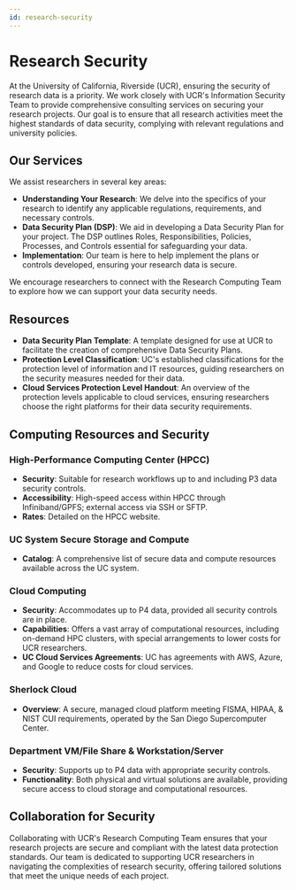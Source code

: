 ```yaml
---
id: research-security
---
```


# Research Security

At the University of California, Riverside (UCR), ensuring the security of research data is a priority. We work closely with UCR's Information Security Team to provide comprehensive consulting services on securing your research projects. Our goal is to ensure that all research activities meet the highest standards of data security, complying with relevant regulations and university policies.

## Our Services

We assist researchers in several key areas:

- **Understanding Your Research**: We delve into the specifics of your research to identify any applicable regulations, requirements, and necessary controls.
- **Data Security Plan (DSP)**: We aid in developing a Data Security Plan for your project. The DSP outlines Roles, Responsibilities, Policies, Processes, and Controls essential for safeguarding your data.
- **Implementation**: Our team is here to help implement the plans or controls developed, ensuring your research data is secure.

We encourage researchers to connect with the Research Computing Team to explore how we can support your data security needs.

## Resources

- **Data Security Plan Template**: A template designed for use at UCR to facilitate the creation of comprehensive Data Security Plans.
- **Protection Level Classification**: UC's established classifications for the protection level of information and IT resources, guiding researchers on the security measures needed for their data.
- **Cloud Services Protection Level Handout**: An overview of the protection levels applicable to cloud services, ensuring researchers choose the right platforms for their data security requirements.

## Computing Resources and Security

### High-Performance Computing Center (HPCC)

- **Security**: Suitable for research workflows up to and including P3 data security controls.
- **Accessibility**: High-speed access within HPCC through Infiniband/GPFS; external access via SSH or SFTP.
- **Rates**: Detailed on the HPCC website.

### UC System Secure Storage and Compute

- **Catalog**: A comprehensive list of secure data and compute resources available across the UC system.

### Cloud Computing

- **Security**: Accommodates up to P4 data, provided all security controls are in place.
- **Capabilities**: Offers a vast array of computational resources, including on-demand HPC clusters, with special arrangements to lower costs for UCR researchers.
- **UC Cloud Services Agreements**: UC has agreements with AWS, Azure, and Google to reduce costs for cloud services.

### Sherlock Cloud

- **Overview**: A secure, managed cloud platform meeting FISMA, HIPAA, & NIST CUI requirements, operated by the San Diego Supercomputer Center.

### Department VM/File Share & Workstation/Server

- **Security**: Supports up to P4 data with appropriate security controls.
- **Functionality**: Both physical and virtual solutions are available, providing secure access to cloud storage and computational resources.

## Collaboration for Security

Collaborating with UCR's Research Computing Team ensures that your research projects are secure and compliant with the latest data protection standards. Our team is dedicated to supporting UCR researchers in navigating the complexities of research security, offering tailored solutions that meet the unique needs of each project.
